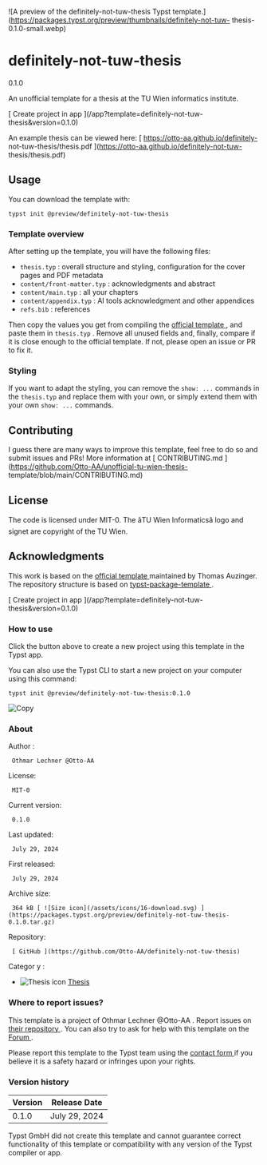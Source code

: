 ![A preview of the definitely-not-tuw-thesis Typst
template.](https://packages.typst.org/preview/thumbnails/definitely-not-tuw-
thesis-0.1.0-small.webp)

#  definitely-not-tuw-thesis

0.1.0

An unofficial template for a thesis at the TU Wien informatics institute.

[ Create project in app ](/app?template=definitely-not-tuw-
thesis&version=0.1.0)

An example thesis can be viewed here: [ https://otto-aa.github.io/definitely-
not-tuw-thesis/thesis.pdf ](https://otto-aa.github.io/definitely-not-tuw-
thesis/thesis.pdf)

##  Usage

You can download the template with:

    
    
    typst init @preview/definitely-not-tuw-thesis
    

###  Template overview

After setting up the template, you will have the following files:

  * ` thesis.typ ` : overall structure and styling, configuration for the cover pages and PDF metadata 
  * ` content/front-matter.typ ` : acknowledgments and abstract 
  * ` content/main.typ ` : all your chapters 
  * ` content/appendix.typ ` : AI tools acknowledgment and other appendices 
  * ` refs.bib ` : references 

Then copy the values you get from compiling the [ official template
](https://gitlab.com/ThomasAUZINGER/vutinfth) , and paste them in ` thesis.typ
` . Remove all unused fields and, finally, compare if it is close enough to
the official template. If not, please open an issue or PR to fix it.

###  Styling

If you want to adapt the styling, you can remove the ` show: ... ` commands in
the ` thesis.typ ` and replace them with your own, or simply extend them with
your own ` show: ... ` commands.

##  Contributing

I guess there are many ways to improve this template, feel free to do so and
submit issues and PRs! More information at [ CONTRIBUTING.md
](https://github.com/Otto-AA/unofficial-tu-wien-thesis-
template/blob/main/CONTRIBUTING.md)

##  License

The code is licensed under MIT-0. The âTU Wien Informaticsâ logo and
signet are copyright of the TU Wien.

##  Acknowledgments

This work is based on the [ official template
](https://gitlab.com/ThomasAUZINGER/vutinfth) maintained by Thomas Auzinger.
The repository structure is based on [ typst-package-template
](https://github.com/typst-community/typst-package-template) .

[ Create project in app ](/app?template=definitely-not-tuw-
thesis&version=0.1.0)

###  How to use

Click the button above to create a new project using this template in the
Typst app.

You can also use the Typst CLI to start a new project on your computer using
this command:

    
    
    typst init @preview/definitely-not-tuw-thesis:0.1.0

![Copy](/assets/icons/16-copy.svg)

###  About

Author  :

     Othmar Lechner @Otto-AA 
License:

     MIT-0 
Current version:

     0.1.0 
Last updated:

     July 29, 2024 
First released:

     July 29, 2024 
Archive size:

     364 kB [ ![Size icon](/assets/icons/16-download.svg) ](https://packages.typst.org/preview/definitely-not-tuw-thesis-0.1.0.tar.gz)
Repository:

     [ GitHub ](https://github.com/Otto-AA/definitely-not-tuw-thesis)
Categor  y  :

    

  * ![Thesis icon](/assets/icons/16-mortarboard.svg) [ Thesis ](https://typst.app/universe/search/?category=thesis)

###  Where to report issues?

This  template  is a project of  Othmar Lechner @Otto-AA  .  Report issues on
[ their repository ](https://github.com/Otto-AA/definitely-not-tuw-thesis) .
You can also try to ask for help with this  template  on the  [ Forum
](https://forum.typst.app) .

Please report this  template  to the Typst team using the  [ contact form
](https://typst.app/contact) if you believe it is a safety hazard or infringes
upon your rights.

###  Version history

Version  |  Release Date   
---|---  
0.1.0  |  July 29, 2024   
  
Typst GmbH did not create this  template  and cannot guarantee correct
functionality of this  template  or compatibility with any version of the
Typst compiler or app.

